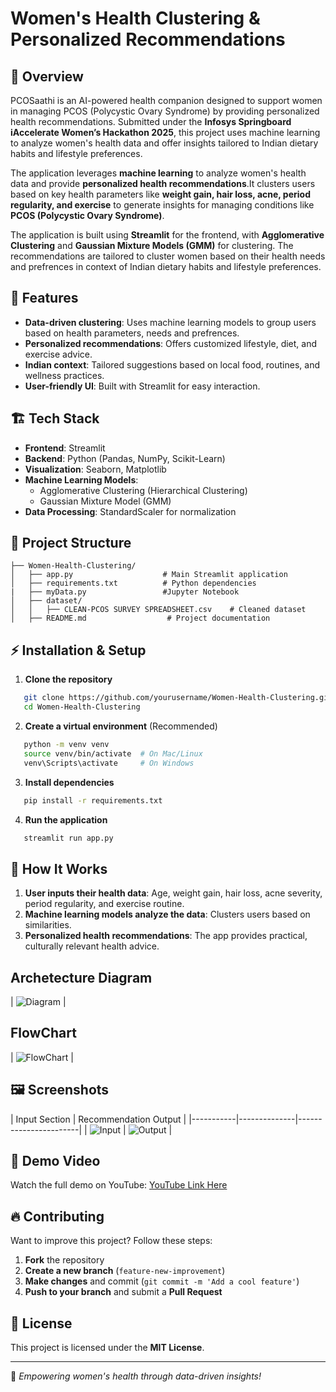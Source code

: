# Women's Health Clustering & Personalized Recommendations

## 📌 Overview
PCOSaathi is an AI-powered health companion designed to support women in managing PCOS (Polycystic Ovary Syndrome) by providing personalized health recommendations. Submitted under the **Infosys Springboard iAccelerate Women’s Hackathon 2025**, this project uses machine learning to analyze women's health data and offer insights tailored to Indian dietary habits and lifestyle preferences.

The application leverages **machine learning** to analyze women's health data and provide **personalized health recommendations**.It clusters users based on key health parameters like **weight gain, hair loss, acne, period regularity, and exercise** to generate insights for managing conditions like **PCOS (Polycystic Ovary Syndrome)**.

The application is built using **Streamlit** for the frontend, with **Agglomerative Clustering** and **Gaussian Mixture Models (GMM)** for clustering. The recommendations are tailored to cluster women based on their health needs and prefrences in context of Indian dietary habits and lifestyle preferences.

## 🚀 Features
- **Data-driven clustering**: Uses machine learning models to group users based on health parameters, needs and prefrences.
- **Personalized recommendations**: Offers customized lifestyle, diet, and exercise advice.
- **Indian context**: Tailored suggestions based on local food, routines, and wellness practices.
- **User-friendly UI**: Built with Streamlit for easy interaction.

## 🏗 Tech Stack
- **Frontend**: Streamlit
- **Backend**: Python (Pandas, NumPy, Scikit-Learn)
- **Visualization**: Seaborn, Matplotlib
- **Machine Learning Models**:
  - Agglomerative Clustering (Hierarchical Clustering)
  - Gaussian Mixture Model (GMM)
- **Data Processing**: StandardScaler for normalization

## 📂 Project Structure
```
├── Women-Health-Clustering/
│   ├── app.py                    # Main Streamlit application
│   ├── requirements.txt          # Python dependencies
|   ├── myData.py                 #Jupyter Notebook
│   ├── dataset/
│   │   ├── CLEAN-PCOS SURVEY SPREADSHEET.csv    # Cleaned dataset
│   ├── README.md                  # Project documentation
```

## ⚡ Installation & Setup
1. **Clone the repository**
```bash
   git clone https://github.com/yourusername/Women-Health-Clustering.git
   cd Women-Health-Clustering
```

2. **Create a virtual environment** (Recommended)
```bash
   python -m venv venv
   source venv/bin/activate  # On Mac/Linux
   venv\Scripts\activate     # On Windows
```

3. **Install dependencies**
```bash
   pip install -r requirements.txt
```

4. **Run the application**
```bash
   streamlit run app.py
```

## 🎯 How It Works
1. **User inputs their health data**: Age, weight gain, hair loss, acne severity, period regularity, and exercise routine.
2. **Machine learning models analyze the data**: Clusters users based on similarities.
3. **Personalized health recommendations**: The app provides practical, culturally relevant health advice.

## Archetecture Diagram
| ![Diagram](C:/Users/jyots/OneDrive/Desktop/Women-Health/assets/architecture_women.jpg) |

## FlowChart
| ![FlowChart](C:/Users/jyots/OneDrive/Desktop/Women-Health/women-flowchart.png) |

## 🖼 Screenshots
| Input Section | Recommendation Output |
|-----------|--------------|-----------------------|
| ![Input](C:/Users/jyots/OneDrive/Desktop/Women-Health/assets/Pic_1.png) | ![Output](C:/Users/jyots/OneDrive/Desktop/Women-Health/assets/Pic_2.png) |

## 🎥 Demo Video
Watch the full demo on YouTube: [YouTube Link Here](https://youtu.be/example)

## 🔥 Contributing
Want to improve this project? Follow these steps:
1. **Fork** the repository
2. **Create a new branch** (`feature-new-improvement`)
3. **Make changes** and commit (`git commit -m 'Add a cool feature'`)
4. **Push to your branch** and submit a **Pull Request**

## 📜 License
This project is licensed under the **MIT License**.

---

🌸 *Empowering women's health through data-driven insights!*

